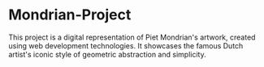 # Mondrian-Project
This project is a digital representation of Piet Mondrian's artwork, created using web development technologies. It showcases the famous Dutch artist's iconic style of geometric abstraction and simplicity.
